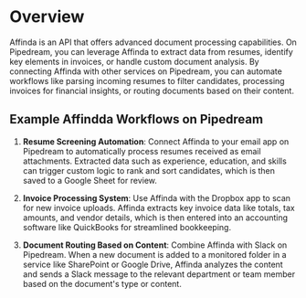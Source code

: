 # Overview

Affinda is an API that offers advanced document processing capabilities. On Pipedream, you can leverage Affinda to extract data from resumes, identify key elements in invoices, or handle custom document analysis. By connecting Affinda with other services on Pipedream, you can automate workflows like parsing incoming resumes to filter candidates, processing invoices for financial insights, or routing documents based on their content.

## Example Affindda Workflows on Pipedream

1. **Resume Screening Automation**: Connect Affinda to your email app on Pipedream to automatically process resumes received as email attachments. Extracted data such as experience, education, and skills can trigger custom logic to rank and sort candidates, which is then saved to a Google Sheet for review.

2. **Invoice Processing System**: Use Affinda with the Dropbox app to scan for new invoice uploads. Affinda extracts key invoice data like totals, tax amounts, and vendor details, which is then entered into an accounting software like QuickBooks for streamlined bookkeeping.

3. **Document Routing Based on Content**: Combine Affinda with Slack on Pipedream. When a new document is added to a monitored folder in a service like SharePoint or Google Drive, Affinda analyzes the content and sends a Slack message to the relevant department or team member based on the document's type or content.
